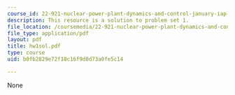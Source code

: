 ```yaml
---
course_id: 22-921-nuclear-power-plant-dynamics-and-control-january-iap-2006
description: This resource is a solution to problem set 1.
file_location: /coursemedia/22-921-nuclear-power-plant-dynamics-and-control-january-iap-2006/b0fb2829e72f18c16f9d0d73a0fe5c14_hw1sol.pdf
file_type: application/pdf
layout: pdf
title: hw1sol.pdf
type: course
uid: b0fb2829e72f18c16f9d0d73a0fe5c14

---
```

None